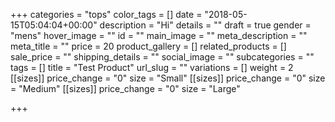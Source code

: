 +++
categories = "tops"
color_tags = []
date = "2018-05-15T05:04:04+00:00"
description = "Hi"
details = ""
draft = true
gender = "mens"
hover_image = ""
id = ""
main_image = ""
meta_description = ""
meta_title = ""
price = 20
product_gallery = []
related_products = []
sale_price = ""
shipping_details = ""
social_image = ""
subcategories = ""
tags = []
title = "Test Product"
url_slug = ""
variations = []
weight = 2
[[sizes]]
price_change = "0"
size = "Small"
[[sizes]]
price_change = "0"
size = "Medium"
[[sizes]]
price_change = "0"
size = "Large"

+++

